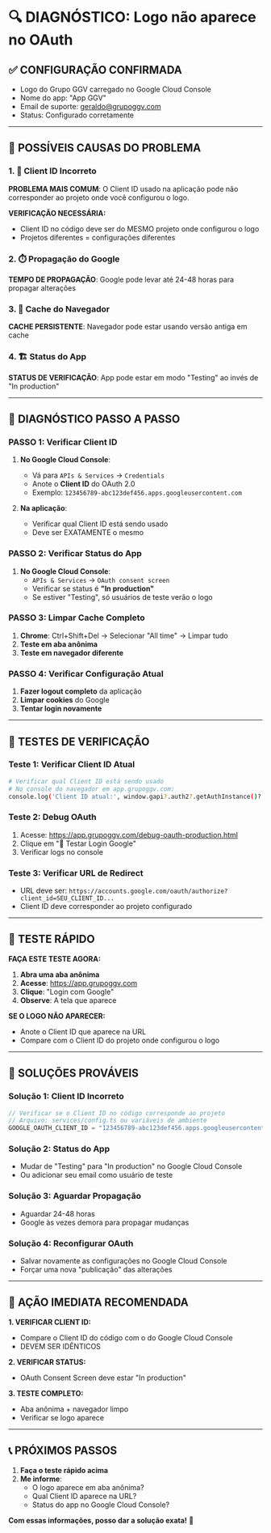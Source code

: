 # 🔍 **DIAGNÓSTICO: Logo não aparece no OAuth**

## ✅ **CONFIGURAÇÃO CONFIRMADA**
- Logo do Grupo GGV carregado no Google Cloud Console
- Nome do app: "App GGV" 
- Email de suporte: geraldo@grupoggv.com
- Status: Configurado corretamente

---

## 🚨 **POSSÍVEIS CAUSAS DO PROBLEMA**

### **1. 🔑 Client ID Incorreto**
**PROBLEMA MAIS COMUM**: O Client ID usado na aplicação pode não corresponder ao projeto onde você configurou o logo.

**VERIFICAÇÃO NECESSÁRIA:**
- Client ID no código deve ser do MESMO projeto onde configurou o logo
- Projetos diferentes = configurações diferentes

### **2. ⏱️ Propagação do Google**
**TEMPO DE PROPAGAÇÃO**: Google pode levar até 24-48 horas para propagar alterações

### **3. 🔄 Cache do Navegador**
**CACHE PERSISTENTE**: Navegador pode estar usando versão antiga em cache

### **4. 🏗️ Status do App**
**STATUS DE VERIFICAÇÃO**: App pode estar em modo "Testing" ao invés de "In production"

---

## 🔧 **DIAGNÓSTICO PASSO A PASSO**

### **PASSO 1: Verificar Client ID**

1. **No Google Cloud Console**:
   - Vá para `APIs & Services` → `Credentials`
   - Anote o **Client ID** do OAuth 2.0
   - Exemplo: `123456789-abc123def456.apps.googleusercontent.com`

2. **Na aplicação**:
   - Verificar qual Client ID está sendo usado
   - Deve ser EXATAMENTE o mesmo

### **PASSO 2: Verificar Status do App**

1. **No Google Cloud Console**:
   - `APIs & Services` → `OAuth consent screen`
   - Verificar se status é **"In production"**
   - Se estiver "Testing", só usuários de teste verão o logo

### **PASSO 3: Limpar Cache Completo**

1. **Chrome**: Ctrl+Shift+Del → Selecionar "All time" → Limpar tudo
2. **Teste em aba anônima**
3. **Teste em navegador diferente**

### **PASSO 4: Verificar Configuração Atual**

1. **Fazer logout completo** da aplicação
2. **Limpar cookies** do Google
3. **Tentar login novamente**

---

## 🧪 **TESTES DE VERIFICAÇÃO**

### **Teste 1: Verificar Client ID Atual**
```bash
# Verificar qual Client ID está sendo usado
# No console do navegador em app.grupoggv.com:
console.log('Client ID atual:', window.gapi?.auth2?.getAuthInstance()?.currentUser?.get()?.getBasicProfile()?.getEmail());
```

### **Teste 2: Debug OAuth**
1. Acesse: https://app.grupoggv.com/debug-oauth-production.html
2. Clique em "🚀 Testar Login Google"
3. Verificar logs no console

### **Teste 3: Verificar URL de Redirect**
- URL deve ser: `https://accounts.google.com/oauth/authorize?client_id=SEU_CLIENT_ID...`
- Client ID deve corresponder ao projeto configurado

---

## 📱 **TESTE RÁPIDO**

**FAÇA ESTE TESTE AGORA:**

1. **Abra uma aba anônima**
2. **Acesse**: https://app.grupoggv.com
3. **Clique**: "Login com Google"
4. **Observe**: A tela que aparece

**SE O LOGO NÃO APARECER:**
- Anote o Client ID que aparece na URL
- Compare com o Client ID do projeto onde configurou o logo

---

## 🎯 **SOLUÇÕES PROVÁVEIS**

### **Solução 1: Client ID Incorreto**
```typescript
// Verificar se o Client ID no código corresponde ao projeto
// Arquivo: services/config.ts ou variáveis de ambiente
GOOGLE_OAUTH_CLIENT_ID = "123456789-abc123def456.apps.googleusercontent.com"
```

### **Solução 2: Status do App**
- Mudar de "Testing" para "In production" no Google Cloud Console
- Ou adicionar seu email como usuário de teste

### **Solução 3: Aguardar Propagação**
- Aguardar 24-48 horas
- Google às vezes demora para propagar mudanças

### **Solução 4: Reconfigurar OAuth**
- Salvar novamente as configurações no Google Cloud Console
- Forçar uma nova "publicação" das alterações

---

## 🚨 **AÇÃO IMEDIATA RECOMENDADA**

**1. VERIFICAR CLIENT ID:**
- Compare o Client ID do código com o do Google Cloud Console
- DEVEM SER IDÊNTICOS

**2. VERIFICAR STATUS:**
- OAuth Consent Screen deve estar "In production"

**3. TESTE COMPLETO:**
- Aba anônima + navegador limpo
- Verificar se logo aparece

---

## 📞 **PRÓXIMOS PASSOS**

1. **Faça o teste rápido acima**
2. **Me informe**:
   - O logo aparece em aba anônima?
   - Qual Client ID aparece na URL?
   - Status do app no Google Cloud Console?

**Com essas informações, posso dar a solução exata!** 🎯
